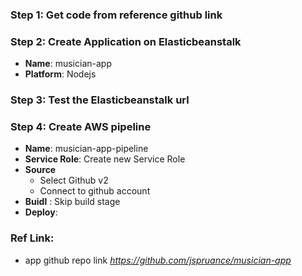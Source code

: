 ### Step 1: Get code from reference github link

### Step 2: Create Application on Elasticbeanstalk
- **Name**: musician-app
- **Platform**: Nodejs


### Step 3: Test the Elasticbeanstalk url

### Step 4: Create AWS pipeline
- **Name**: musician-app-pipeline
- **Service Role**: Create new Service Role
- **Source**
    - Select Github v2
    - Connect to github account
- **Buidl** : Skip build stage
- **Deploy**: 

### Ref Link:
- app github repo link *https://github.com/jspruance/musician-app*